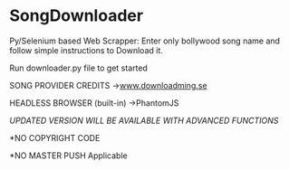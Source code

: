 # SongDownloader
Py/Selenium based Web Scrapper:
  Enter only bollywood song name and follow simple instructions to Download it.
  
Run downloader.py file to get started

SONG PROVIDER CREDITS
->www.downloadming.se

HEADLESS BROWSER (built-in)
->PhantomJS


*UPDATED VERSION WILL BE AVAILABLE WITH ADVANCED FUNCTIONS*

*NO COPYRIGHT CODE

*NO MASTER PUSH Applicable
